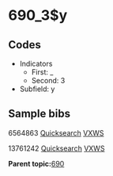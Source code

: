 # 690\_3$y

## Codes

-   Indicators
    -   First: \_
    -   Second: 3
-   Subfield: y

## Sample bibs

6564863 [Quicksearch](https://search.library.yale.edu/catalog/6564863) [VXWS](http://prodorbis.library.yale.edu:7014/vxws/GetHoldingsService?bibId=6564863)

13761242 [Quicksearch](https://search.library.yale.edu/catalog/13761242) [VXWS](http://prodorbis.library.yale.edu:7014/vxws/GetHoldingsService?bibId=13761242)

**Parent topic:**[690](../../tags/690/690.md)

